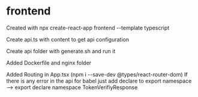 # frontend

Created with npx create-react-app frontend --template typescript

Create api.ts with content to get api configuration

Create api folder with generate.sh and run it

Added Dockerfile and nginx folder

Added Routing in App.tsx (npm i --save-dev @types/react-router-dom)
If there is any error in the api for babel just add declare to export namespace --> export declare namespace TokenVerifiyResponse
